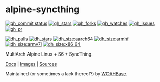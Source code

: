 # alpine-syncthing

[![gh_commit status][201]][151]
[![gh_stars][202]][152]
[![gh_forks][203]][153]
[![gh_watches][204]][154]
[![gh_issues][211]][161]
[![gh_pr][212]][162]

[![dh_pulls][205]][155]
[![dh_stars][206]][156]
[![dh_size:aarch64][208]][158]
[![dh_size:armhf][210]][160]
[![dh_size:armv7l][209]][159]
[![dh_size:x86_64][207]][157]

MultiArch Alpine Linux + S6 + SyncThing.

[Docs][112] | [Images][155] | [Sources][151]

Maintained (or sometimes a lack thereof?) by [WOAHBase][110].

[110]: https://woahbase.online/
[112]: https://woahbase.online/images/alpine-syncthing/

[151]: https://github.com/woahbase/alpine-syncthing
[152]: https://github.com/woahbase/alpine-syncthing/stargazers
[153]: https://github.com/woahbase/alpine-syncthing/network/members
[154]: https://github.com/woahbase/alpine-syncthing/watchers
[155]: https://hub.docker.com/r/woahbase/alpine-syncthing
[156]: https://hub.docker.com/r/woahbase/alpine-syncthing
[157]: https://hub.docker.com/r/woahbase/alpine-syncthing/tags?name=x86_64&ordering=last_updated
[158]: https://hub.docker.com/r/woahbase/alpine-syncthing/tags?name=aarch64&ordering=last_updated
[159]: https://hub.docker.com/r/woahbase/alpine-syncthing/tags?name=armv7l&ordering=last_updated
[160]: https://hub.docker.com/r/woahbase/alpine-syncthing/tags?name=armhf&ordering=last_updated
[161]: https://github.com/woahbase/alpine-syncthing/issues
[162]: https://github.com/woahbase/alpine-syncthing/pulls

[201]: https://img.shields.io/github/last-commit/woahbase/alpine-syncthing?color=brightgreen&style=flat-square&logo=github
[202]: https://img.shields.io/github/stars/woahbase/alpine-syncthing?color=brightgreen&style=flat-square&logo=github
[203]: https://img.shields.io/github/forks/woahbase/alpine-syncthing?color=brightgreen&style=flat-square&logo=github
[204]: https://img.shields.io/github/watchers/woahbase/alpine-syncthing?color=brightgreen&style=flat-square&logo=github
[205]: https://img.shields.io/docker/pulls/woahbase/alpine-syncthing?color=brightgreen&style=flat-square&logo=docker&label=pulls
[206]: https://img.shields.io/docker/stars/woahbase/alpine-syncthing?color=brightgreen&style=flat-square&logo=docker&label=stars
[207]: https://img.shields.io/docker/image-size/woahbase/alpine-syncthing/x86_64?label=x86_64&color=brightgreen&style=flat-square&logo=docker
[208]: https://img.shields.io/docker/image-size/woahbase/alpine-syncthing/aarch64?label=aarch64&color=brightgreen&style=flat-square&logo=docker
[209]: https://img.shields.io/docker/image-size/woahbase/alpine-syncthing/armv7l?label=armv7l&color=brightgreen&style=flat-square&logo=docker
[210]: https://img.shields.io/docker/image-size/woahbase/alpine-syncthing/armhf?label=armhf&color=brightgreen&style=flat-square&logo=docker
[211]: https://img.shields.io/github/issues/woahbase/alpine-syncthing?color=brightgreen&style=flat-square&logo=github
[212]: https://img.shields.io/github/issues-pr/woahbase/alpine-syncthing?color=brightgreen&style=flat-square&logo=github
